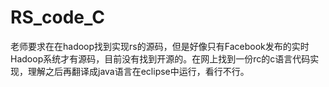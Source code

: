 # RS_code_C
 老师要求在在hadoop找到实现rs的源码，但是好像只有Facebook发布的实时Hadoop系统才有源码，目前没有找到开源的。在网上找到一份rc的c语言代码实现，理解之后再翻译成java语言在eclipse中运行，看行不行。
